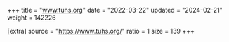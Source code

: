 +++
title = "www.tuhs.org"
date = "2022-03-22"
updated = "2024-02-21"
weight = 142226

[extra]
source = "https://www.tuhs.org/"
ratio = 1
size = 139
+++
